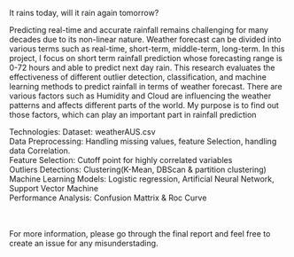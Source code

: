 It rains today, will it rain again tomorrow?<br /> 

Predicting real-time and accurate rainfall remains challenging for many decades due to its non-linear nature. Weather forecast can be divided into various 
terms such as real-time, short-term, middle-term, long-term. In this project, I focus on short term rainfall prediction whose forecasting range is 0-72 hours 
and able to predict next day rain. This research evaluates the effectiveness of different outlier detection, classification, and machine learning methods to 
predict rainfall in terms of weather forecast. There are various factors such as Humidity and Cloud are influencing the weather patterns and affects different 
parts of the world. My purpose is to find out those factors, which can play an important part in rainfall prediction <br />

Technologies:
Dataset: weatherAUS.csv <br />
Data Preprocessing: Handling missing values, feature Selection, handling data Correlation. <br />
Feature Selection: Cutoff point for highly correlated variables <br />
Outliers Detections: Clustering(K-Mean, DBScan & partition clustering) <br />
Machine Learning Models: Logistic regression, Artificial Neural Network, Support Vector Machine <br />
Performance Analysis: Confusion Mattrix & Roc Curve <br /><br /><br />

For more information, please go through the final report and feel free to create an issue for any misunderstading.<br />

